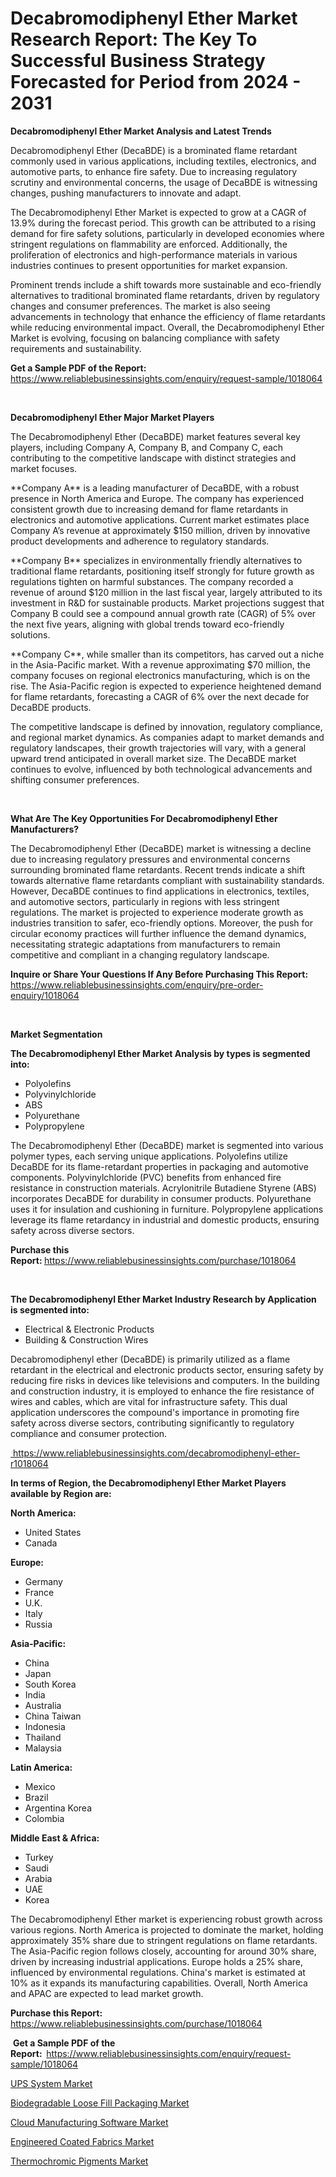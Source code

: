 <p><h1>Decabromodiphenyl Ether Market Research Report: The Key To Successful Business Strategy Forecasted for Period from 2024 - 2031</h1></p><p><strong>Decabromodiphenyl Ether Market Analysis and Latest Trends</strong></p>
<p><p>Decabromodiphenyl Ether (DecaBDE) is a brominated flame retardant commonly used in various applications, including textiles, electronics, and automotive parts, to enhance fire safety. Due to increasing regulatory scrutiny and environmental concerns, the usage of DecaBDE is witnessing changes, pushing manufacturers to innovate and adapt. </p><p>The Decabromodiphenyl Ether Market is expected to grow at a CAGR of 13.9% during the forecast period. This growth can be attributed to a rising demand for fire safety solutions, particularly in developed economies where stringent regulations on flammability are enforced. Additionally, the proliferation of electronics and high-performance materials in various industries continues to present opportunities for market expansion. </p><p>Prominent trends include a shift towards more sustainable and eco-friendly alternatives to traditional brominated flame retardants, driven by regulatory changes and consumer preferences. The market is also seeing advancements in technology that enhance the efficiency of flame retardants while reducing environmental impact. Overall, the Decabromodiphenyl Ether Market is evolving, focusing on balancing compliance with safety requirements and sustainability.</p></p>
<p><strong>Get a Sample PDF of the Report:&nbsp;</strong> <a href="https://www.reliablebusinessinsights.com/enquiry/request-sample/1018064">https://www.reliablebusinessinsights.com/enquiry/request-sample/1018064</a></p>
<p>&nbsp;</p>
<p><strong>Decabromodiphenyl Ether Major Market Players</strong></p>
<p><p>The Decabromodiphenyl Ether (DecaBDE) market features several key players, including Company A, Company B, and Company C, each contributing to the competitive landscape with distinct strategies and market focuses.</p><p>**Company A** is a leading manufacturer of DecaBDE, with a robust presence in North America and Europe. The company has experienced consistent growth due to increasing demand for flame retardants in electronics and automotive applications. Current market estimates place Company A’s revenue at approximately $150 million, driven by innovative product developments and adherence to regulatory standards.</p><p>**Company B** specializes in environmentally friendly alternatives to traditional flame retardants, positioning itself strongly for future growth as regulations tighten on harmful substances. The company recorded a revenue of around $120 million in the last fiscal year, largely attributed to its investment in R&D for sustainable products. Market projections suggest that Company B could see a compound annual growth rate (CAGR) of 5% over the next five years, aligning with global trends toward eco-friendly solutions.</p><p>**Company C**, while smaller than its competitors, has carved out a niche in the Asia-Pacific market. With a revenue approximating $70 million, the company focuses on regional electronics manufacturing, which is on the rise. The Asia-Pacific region is expected to experience heightened demand for flame retardants, forecasting a CAGR of 6% over the next decade for DecaBDE products.</p><p>The competitive landscape is defined by innovation, regulatory compliance, and regional market dynamics. As companies adapt to market demands and regulatory landscapes, their growth trajectories will vary, with a general upward trend anticipated in overall market size. The DecaBDE market continues to evolve, influenced by both technological advancements and shifting consumer preferences.</p></p>
<p>&nbsp;</p>
<p><strong>What Are The Key Opportunities For Decabromodiphenyl Ether Manufacturers?</strong></p>
<p><p>The Decabromodiphenyl Ether (DecaBDE) market is witnessing a decline due to increasing regulatory pressures and environmental concerns surrounding brominated flame retardants. Recent trends indicate a shift towards alternative flame retardants compliant with sustainability standards. However, DecaBDE continues to find applications in electronics, textiles, and automotive sectors, particularly in regions with less stringent regulations. The market is projected to experience moderate growth as industries transition to safer, eco-friendly options. Moreover, the push for circular economy practices will further influence the demand dynamics, necessitating strategic adaptations from manufacturers to remain competitive and compliant in a changing regulatory landscape.</p></p>
<p><strong>Inquire or Share Your Questions If Any Before Purchasing This Report:</strong> <a href="https://www.reliablebusinessinsights.com/enquiry/pre-order-enquiry/1018064">https://www.reliablebusinessinsights.com/enquiry/pre-order-enquiry/1018064</a></p>
<p>&nbsp;</p>
<p><strong>Market Segmentation</strong></p>
<p><strong>The Decabromodiphenyl Ether Market Analysis by types is segmented into:</strong></p>
<p><ul><li>Polyolefins</li><li>Polyvinylchloride</li><li>ABS</li><li>Polyurethane</li><li>Polypropylene</li></ul></p>
<p><p>The Decabromodiphenyl Ether (DecaBDE) market is segmented into various polymer types, each serving unique applications. Polyolefins utilize DecaBDE for its flame-retardant properties in packaging and automotive components. Polyvinylchloride (PVC) benefits from enhanced fire resistance in construction materials. Acrylonitrile Butadiene Styrene (ABS) incorporates DecaBDE for durability in consumer products. Polyurethane uses it for insulation and cushioning in furniture. Polypropylene applications leverage its flame retardancy in industrial and domestic products, ensuring safety across diverse sectors.</p></p>
<p><strong>Purchase this Report:&nbsp;</strong><a href="https://www.reliablebusinessinsights.com/purchase/1018064">https://www.reliablebusinessinsights.com/purchase/1018064</a></p>
<p>&nbsp;</p>
<p><strong>The Decabromodiphenyl Ether Market Industry Research by Application is segmented into:</strong></p>
<p><ul><li>Electrical & Electronic Products</li><li>Building & Construction Wires</li></ul></p>
<p><p>Decabromodiphenyl ether (DecaBDE) is primarily utilized as a flame retardant in the electrical and electronic products sector, ensuring safety by reducing fire risks in devices like televisions and computers. In the building and construction industry, it is employed to enhance the fire resistance of wires and cables, which are vital for infrastructure safety. This dual application underscores the compound's importance in promoting fire safety across diverse sectors, contributing significantly to regulatory compliance and consumer protection.</p></p>
<p><a href="https://www.reliablebusinessinsights.com/decabromodiphenyl-ether-r1018064">&nbsp;https://www.reliablebusinessinsights.com/decabromodiphenyl-ether-r1018064</a></p>
<p><strong>In terms of Region, the Decabromodiphenyl Ether Market Players available by Region are:</strong></p>
<p>
    <p> <strong> North America: </strong>
        <ul>
            <li>United States</li>
            <li>Canada</li>
        </ul>
        </p> 
    <p> <strong> Europe: </strong>
        <ul>
            <li>Germany</li>
            <li>France</li>
            <li>U.K.</li>
            <li>Italy</li>
            <li>Russia</li>
        </ul>
        </p> 
    <p> <strong> Asia-Pacific: </strong>
        <ul>
            <li>China</li>
            <li>Japan</li>
            <li>South Korea</li>
            <li>India</li>
            <li>Australia</li>
            <li>China Taiwan</li>
            <li>Indonesia</li>
            <li>Thailand</li>
            <li>Malaysia</li>
        </ul>
        </p> 
    <p> <strong> Latin America: </strong>
        <ul>
            <li>Mexico</li>
            <li>Brazil</li>
            <li>Argentina Korea</li>
            <li>Colombia</li>
        </ul>
        </p> 
    <p> <strong> Middle East & Africa: </strong>
        <ul>
            <li>Turkey</li>
            <li>Saudi</li>
            <li>Arabia</li>
            <li>UAE</li>
            <li>Korea</li>
        </ul>
    </p>
    </p>
<p><p>The Decabromodiphenyl Ether market is experiencing robust growth across various regions. North America is projected to dominate the market, holding approximately 35% share due to stringent regulations on flame retardants. The Asia-Pacific region follows closely, accounting for around 30% share, driven by increasing industrial applications. Europe holds a 25% share, influenced by environmental regulations. China's market is estimated at 10% as it expands its manufacturing capabilities. Overall, North America and APAC are expected to lead market growth.</p></p>
<p><strong>Purchase this Report: </strong><a href="https://www.reliablebusinessinsights.com/purchase/1018064">https://www.reliablebusinessinsights.com/purchase/1018064</a></p>
<p>&nbsp;<strong>Get a Sample PDF of the Report:&nbsp;&nbsp;</strong><a href="https://www.reliablebusinessinsights.com/enquiry/request-sample/1018064">https://www.reliablebusinessinsights.com/enquiry/request-sample/1018064</a></p>
<p><strong></strong></p>
<p><p><a href="https://medium.com/@elizbethsmithb20/the-market-for-ups-system-market-is-examined-in-this-report-along-with-the-factors-that-are-93636b444cc5">UPS System Market</a></p><p><a href="https://issuu.com/reportprime-2/docs/biodegradable-loose-fill-packaging-_05a0b5409b2305">Biodegradable Loose Fill Packaging Market</a></p><p><a href="https://www.linkedin.com/pulse/cloud-manufacturing-software-market-evolution-global-trends-m5vae?trackingId=FnZPmHeRQ1ytsas1F%2F8WGA%3D%3D">Cloud Manufacturing Software Market</a></p><p><a href="https://issuu.com/reportprime-2/docs/engineered-coated-fabrics-market-si_58a15b7a1aed26">Engineered Coated Fabrics Market</a></p><p><a href="https://github.com/kathiestrine5ty/Market-Research-Report-List-1/blob/main/thermochromic-pigments-market.md">Thermochromic Pigments Market</a></p></p>